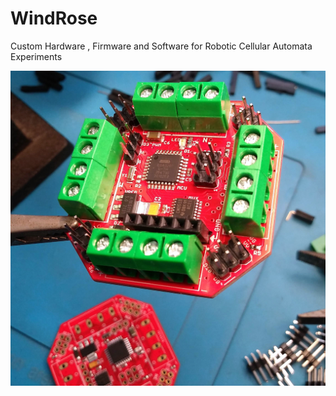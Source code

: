 # WindRose
Custom Hardware , Firmware and Software for Robotic Cellular Automata Experiments

<p><img src="docs/images/wr_board.jpg"></p>

